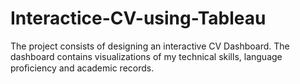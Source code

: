 # Interactice-CV-using-Tableau
The project consists of designing an interactive CV Dashboard. The dashboard contains visualizations of my technical skills, language proﬁciency and academic records.

